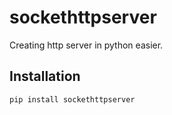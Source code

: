 # sockethttpserver

Creating http server in python easier.

## Installation

```bash
pip install sockethttpserver
```
